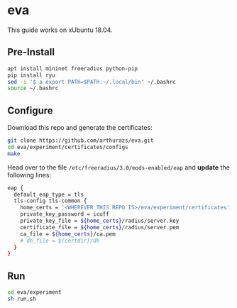 # eva

This guide works on xUbuntu 18.04.

## Pre-Install

```bash
apt install mininet freeradius python-pip
pip install ryu
sed -i '$ a export PATH=$PATH:~/.local/bin' ~/.bashrc
source ~/.bashrc
```

## Configure

Download this repo and generate the certificates:

```bash
git clone https://github.com/arthurazs/eva.git
cd eva/experiment/certificates/configs
make
```

Head over to the file `/etc/freeradius/3.0/mods-enabled/eap` and **update** the following lines:

```bash
eap {
  default_eap_type = tls
  tls-config tls-common {
    home_certs = '<WHEREVER THIS REPO IS>/eva/experiment/certificates'
    private_key_password = icuff
    private_key_file = ${home_certs}/radius/server.key
    certificate_file = ${home_certs}/radius/server.pem
    ca_file = ${home_certs}/ca.pem
    # dh_file = ${certdir}/dh
  }
}
```

## Run

```bash
cd eva/experiment
sh run.sh
```

<!--
openssl x509 -in client.pem -text
openssl rsa -in client.pem -text
-->
